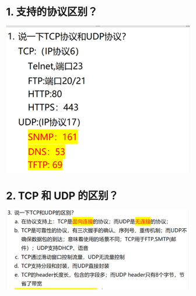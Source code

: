 # 1. 支持的协议区别？

![alt text](images/面试题---TCP和UDP区别/image.png)

# 2. TCP 和 UDP 的区别？

![alt text](images/面试题---TCP和UDP区别/image-1.png)
